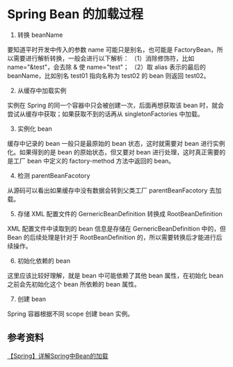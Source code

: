 # Spring Bean 的加载过程

1. 转换 beanName

要知道平时开发中传入的参数 name 可能只是别名，也可能是 FactoryBean，所以需要进行解析转换，一般会进行以下解析：
 （1）消除修饰符，比如 name="&test"，会去除 & 使 name="test"；
 （2）取 alias 表示的最后的 beanName，比如别名 test01 指向名称为 test02 的 bean 则返回 test02。

2. 从缓存中加载实例

实例在 Spring 的同一个容器中只会被创建一次，后面再想获取该 bean 时，就会尝试从缓存中获取；如果获取不到的话再从 singletonFactories 中加载。

3. 实例化 bean

缓存中记录的 bean 一般只是最原始的 bean 状态，这时就需要对 bean 进行实例化。如果得到的是 bean 的原始状态，但又要对 bean 进行处理，这时真正需要的是工厂 bean 中定义的 factory-method 方法中返回的 bean。

4. 检测 parentBeanFacotory

从源码可以看出如果缓存中没有数据会转到父类工厂 parentBeanFacotory 去加载。

5. 存储 XML 配置文件的 GernericBeanDefinition 转换成 RootBeanDefinition

XML 配置文件中读取到的 bean 信息是存储在 GernericBeanDefinition 中的，但 Bean 的后续处理是针对于 RootBeanDefinition 的，所以需要转换后才能进行后续操作。

6. 初始化依赖的 bean

这里应该比较好理解，就是 bean 中可能依赖了其他 bean 属性，在初始化 bean 之前会先初始化这个 bean 所依赖的 bean 属性。

7. 创建 bean

Spring 容器根据不同 scope 创建 bean 实例。

## 参考资料

[【Spring】详解Spring中Bean的加载](https://www.jianshu.com/p/5fd1922ccab1)